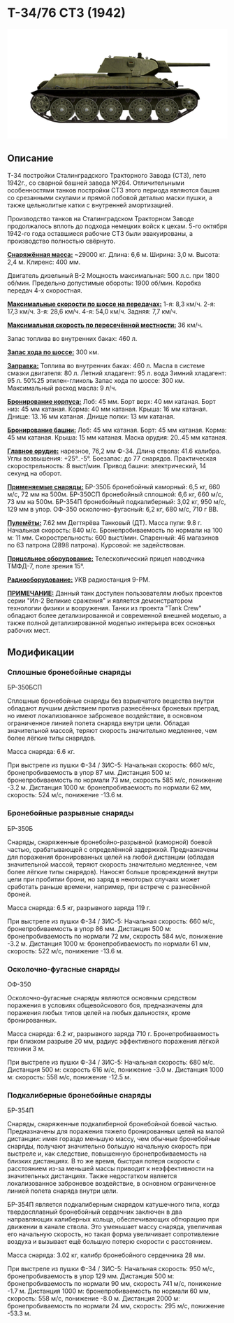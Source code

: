 # Т-34/76 СТЗ (1942)

![_t34-76stz](../images/_t34-76stz.png)

## Описание

Т-34 постройки Сталинградского Тракторного Завода (СТЗ), лето 1942г., со сварной башней завода №264. Отличительными особенностями танков постройки СТЗ этого периода являются башня со срезанными скулами и прямой лобовой деталью маски пушки, а также цельнолитые катки с внутренней амортизацией.

Производство танков на Сталинградском Тракторном Заводе продолжалось вплоть до подхода немецких войск к цехам. 5-го октября 1942-го года оставшиеся рабочие СТЗ были эвакуированы, а производство полностью свёрнуто.

<b><u>Снаряжённая масса:</u></b> ~29000 кг.
Длина: 6,6 м.
Ширина: 3,0 м.
Высота: 2,4 м.
Клиренс: 400 мм.

Двигатель дизельный В-2
Мощность максимальная: 500 л.с. при 1800 об/мин.
Предельно допустимые обороты: 1900 об/мин.
Коробка передач 4-х скоростная.

<b><u>Максимальные скорости по шоссе на передачах:</u></b>
1-я: 8,3 км/ч.
2-я: 17,3 км/ч.
3-я: 28,6 км/ч.
4-я: 54,0 км/ч.
Задняя: 7,7 км/ч.

<b><u>Максимальная скорость по пересечённой местности:</u></b> 36 км/ч.

Запас топлива во внутренних баках: 460 л.

<b><u>Запас хода по шоссе:</u></b> 300 км.

<b><u>Заправка:</u></b>
Топлива во внутренних баках: 460 л.
Масла в системе смазки двигателя: 80 л.
Летний хладагент: 95 л. вода
Зимний хладагент: 95 л. 50%25 этилен-гликоль
Запас хода по шоссе: 300 км.
Максимальный расход масла: 9 л/ч.

<b><u>Бронирование корпуса:</u></b>
Лоб: 45 мм.
Борт верх: 40 мм катаная.
Борт низ: 45 мм катаная.
Корма: 40 мм катаная.
Крыша: 16 мм катаная.
Днище: 13..16 мм катаная.
Днище полки: 13 мм катаная.

<b><u>Бронирование башни:</u></b>
Лоб: 45 мм катаная.
Борт: 45 мм катаная.
Корма: 45 мм катаная.
Крыша: 15 мм катаная.
Маска орудия: 20..45 мм катаная.

<b><u>Главное орудие:</u></b> нарезное, 76,2 мм Ф-34.
Длина ствола: 41.6 калибра.
Углы возвышения: +25°..-5°.
Боезапас: до 77 снарядов.
Практическая скорострельность: 8 выст/мин.
Привод башни: электрический, 14 секунд на оборот.

<b><u>Применяемые снаряды:</u></b>
БР-350Б бронебойный каморный: 6,5 кг, 660 м/с, 72 мм на 500м.
БР-350СП бронебойный сплошной: 6,6 кг, 660 м/с, 73 мм на 500м.
БР-354П бронебойный подкалиберный: 3,02 кг, 950 м/с, 129 мм в упор.
ОФ-350 осколочно-фугасный: 6,2 кг, 680 м/с, 710 г ВВ.

<b><u>Пулемёты:</u></b> 7.62 мм Дегтярёва Танковый (ДТ).
Масса пули: 9.8 г.
Начальная скорость: 840 м/с.
Бронепробиваемость по нормали на 100 м: 11 мм.
Скорострельность: 600 выст/мин.
Спаренный: 46 магазинов по 63 патрона (2898 патрона).
Курсовой: не задействован.

<b><u>Прицельное оборудование:</u></b>
Телескопический прицел наводчика ТМФД-7, поле зрения 15°.

<b><u>Радиооборудование:</u></b>
УКВ радиостанция 9-РМ.


<b><u>ПРИМЕЧАНИЕ:</u></b>
Данный танк доступен пользователям любых проектов серии "Ил-2 Великие сражения" и является демонстратором технологии физики и вооружения.
Танки из проекта "Tank Crew" обладают более детализированной и современной внешней моделью, а также полной детализированной моделью интерьера всех основных рабочих мест.

## Модификации


### Сплошные бронебойные снаряды

БР-350БСП

Сплошные бронебойные снаряды без взрывчатого вещества внутри обладают лучшим действием против разнесённых броневых преград, но имеют локализованное заброневое воздействие, в основном ограниченное линией полета снаряда внутри цели. Обладая значительной массой, теряют скорость значительно медленнее, чем более лёгкие типы снарядов.

Масса снаряда: 6.6 кг.

При выстреле из пушки Ф-34 / ЗИС-5:
Начальная скорость: 660 м/с, бронепробиваемость в упор 87 мм.
Дистанция 500 м: бронепробиваемость по нормали 73 мм, скорость 585 м/с, понижение -3.2 м.
Дистанция 1000 м: бронепробиваемость по нормали 62 мм, скорость: 524 м/с, понижение -13.6 м.


### Бронебойные разрывные снаряды

БР-350Б

Снаряды, снаряженные бронебойно-разрывной (каморной) боевой частью, срабатывающей с определённой задержкой.
Предназначены для поражения бронированных целей на любой дистанции (обладая значительной массой, теряют скорость значительно медленнее, чем более лёгкие типы снарядов). Наносят больше провреждений внутри цели при пробитии брони, но заряд в некоторых случаях может сработать раньше времени, например, при встрече с разнесённой броней.

Масса снаряда: 6.5 кг, разрывного заряда 119 г.

При выстреле из пушки Ф-34 / ЗИС-5:
Начальная скорость: 660 м/с, бронепробиваемость в упор 86 мм.
Дистанция 500 м: бронепробиваемость по нормали 72 мм, скорость 584 м/с, понижение -3.2 м.
Дистанция 1000 м: бронепробиваемость по нормали 61 мм, скорость: 522 м/с, понижение -13.6 м.


### Осколочно-фугасные снаряды

ОФ-350

Осколочно-фугасные снаряды являются основным средством поражения в условиях общевойскового боя, предназначены для поражения любых типов целей на любых дальностях, кроме бронированных.

Масса снаряда: 6.2 кг, разрывного заряда 710 г.
Бронепробиваемость при близком разрыве 20 мм, радиус эффективного поражения лёгкой техники 3 м.

При выстреле из пушки Ф-34 / ЗИС-5:
Начальная скорость: 680 м/с.
Дистанция 500 м: скорость 616 м/с, понижение -3.0 м.
Дистанция 1000 м: скорость: 558 м/с, понижение -12.5 м.


### Подкалиберные бронебойные снаряды

БР-354П

Снаряды, снаряженные подкалиберной бронебойной боевой частью. Предназначены для поражения тяжело бронированных целей на малой дистанции: имея гораздо меньшую массу, чем обычные бронебойные снаряды, получают значительно большую начальную скорость при выстреле и, как следствие, повышенную бронепробиваемость на близких дистанциях. В то же время, быстрая потеря скорости с расстоянием из-за меньшей массы приводит к неэффективности на значительных дистанциях. Также недостатком является локализованное заброневое воздействие, в основном ограниченное линией полета снаряда внутри цели.

БР-354П является подкалиберным снарядом катушечного типа, когда твердосплавный бронебойный сердечник заключен в два направляющих калиберных кольца, обеспечивающих обтюрацию при движении в канале ствола. Это уменьшает массу снаряда, увеличивая его начальную скорость, но такая форма увеличивает сопротивление воздуха и вызывает ещё большую потерю скорости с расстоянием.

Масса снаряда: 3.02 кг, калибр бронебойного сердечника 28 мм.

При выстреле из пушки Ф-34 / ЗИС-5:
Начальная скорость: 950 м/с, бронепробиваемость в упор 129 мм.
Дистанция 500 м: бронепробиваемость по нормали 90 мм, скорость 741 м/с, понижение -1.7 м.
Дистанция 1000 м: бронепробиваемость по нормали 60 мм, скорость: 558 м/с, понижение -8.0 м.
Дистанция 2000 м: бронепробиваемость по нормали 24 мм, скорость: 295 м/с, понижение -53.3 м.